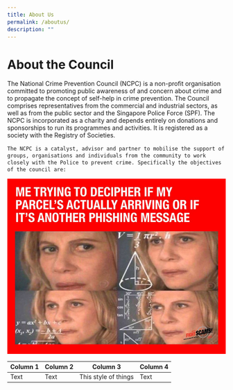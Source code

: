 ```yaml
---
title: About Us
permalink: /aboutus/
description: ""
---
```


# About the Council
The National Crime Prevention Council (NCPC) is a non-profit organisation committed to promoting public awareness of and concern about crime and to propagate the concept of self-help in crime prevention. The Council comprises representatives from the commercial and industrial sectors, as well as from the public sector and the Singapore Police Force (SPF). The NCPC is incorporated as a charity and depends entirely on donations and sponsorships to run its programmes and activities. It is registered as a society with the Registry of Societies.

```
The NCPC is a catalyst, advisor and partner to mobilise the support of groups, organisations and individuals from the community to work closely with the Police to prevent crime. Specifically the objectives of the council are:
```

![](/images/Phishing.jpg)



| Column 1 | Column 2 | Column 3 |Column 4 |
| -------- | -------- | -------- |-------- |
| Text     | Text     | This style of things    |Text


